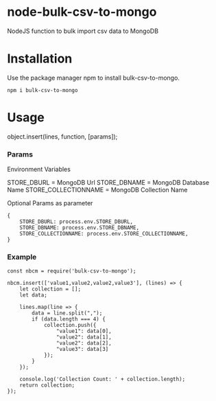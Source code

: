 # node-bulk-csv-to-mongo
NodeJS function to bulk import csv data to MongoDB

# Installation
Use the package manager npm to install bulk-csv-to-mongo.

```
npm i bulk-csv-to-mongo
```

# Usage

object.insert(lines, function, [params]);

### Params

Environment Variables

STORE_DBURL = MongoDB Url
STORE_DBNAME = MongoDB Database Name
STORE_COLLECTIONNAME = MongoDB Collection Name

Optional Params as parameter

```
{
    STORE_DBURL: process.env.STORE_DBURL,
    STORE_DBNAME: process.env.STORE_DBNAME,
    STORE_COLLECTIONNAME: process.env.STORE_COLLECTIONNAME,
}
```

### Example

```
const nbcm = require('bulk-csv-to-mongo');

nbcm.insert(['value1,value2,value2,value3'], (lines) => {
    let collection = [];
    let data;

    lines.map(line => {
        data = line.split(",");
        if (data.length === 4) {
            collection.push({
                "value1": data[0],
                "value2": data[1],
                "value2": data[2],
                "value3": data[3]
            });
        }
    });

    console.log('Collection Count: ' + collection.length);
    return collection;
});

```


